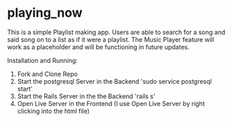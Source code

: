 # playing_now
This is a simple Playlist making app.  Users are able to search for a song and said song on to a list as if it were a playlist. The Music Player feature will work as a placeholder and will be functioning in future updates.

Installation and Running:

1. Fork and Clone Repo
2. Start the postgresql Server in the Backend 'sudo service postgresql start'
3. Start the Rails Server in the the Backend 'rails s'
4. Open Live Server in the Frontend  (I use Open Live Server by right clicking into the html file)